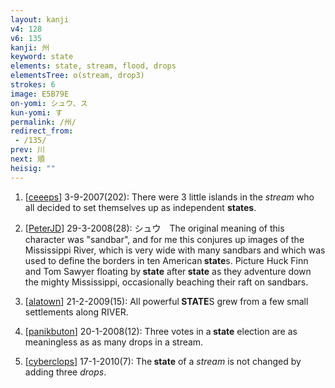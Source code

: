 ```yaml
---
layout: kanji
v4: 128
v6: 135
kanji: 州
keyword: state
elements: state, stream, flood, drops
elementsTree: o(stream, drop3)
strokes: 6
image: E5B79E
on-yomi: シュウ、ス
kun-yomi: す
permalink: /州/
redirect_from:
 - /135/
prev: 川
next: 順
heisig: ""
---
```


1) [<a href="http://kanji.koohii.com/profile/ceeeps">ceeeps</a>] 3-9-2007(202): There were 3 little islands in the <em>stream</em> who all decided to set themselves up as independent <strong>states</strong>.

2) [<a href="http://kanji.koohii.com/profile/PeterJD">PeterJD</a>] 29-3-2008(28): シュウ　The original meaning of this character was &quot;sandbar&quot;, and for me this conjures up images of the Mississippi River, which is very wide with many sandbars and which was used to define the borders in ten American<strong> state</strong>s. Picture Huck Finn and Tom Sawyer floating by<strong> state</strong> after<strong> state</strong> as they adventure down the mighty Mississippi, occasionally beaching their raft on sandbars.

3) [<a href="http://kanji.koohii.com/profile/alatown">alatown</a>] 21-2-2009(15): All powerful<strong> STATE</strong>S grew from a few small settlements along RIVER.

4) [<a href="http://kanji.koohii.com/profile/panikbuton">panikbuton</a>] 20-1-2008(12): Three votes in a<strong> state</strong> election are as meaningless as as many drops in a stream.

5) [<a href="http://kanji.koohii.com/profile/cyberclops">cyberclops</a>] 17-1-2010(7): The<strong> state</strong> of a <em>stream</em> is not changed by adding three <em>drops</em>.

